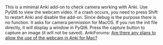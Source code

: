 This is a minimal Anki add-on to check camera working with Anki. Use PyQt6 to view the webcam video. If a crash occurs, you need to press Shift to restart Anki and disable the add-on. Since debug is the purpose there is no function. It asks for camera permission for MacOS. If you run the init file directly, it will display a window in PyQt6. Press the capture button to capture an image (it will not be saved).
AnkiForums: [Are there any plans to allow the use of the webcam in Anki for Mac? ](https://forums.ankiweb.net/t/are-there-any-plans-to-allow-the-use-of-the-webcam-in-anki-for-mac/53851)